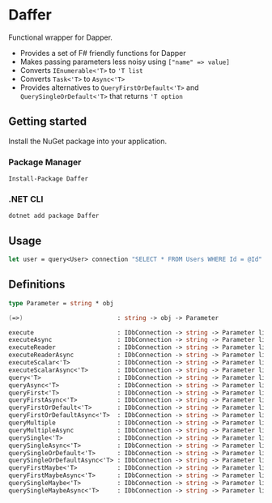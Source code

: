 # Daffer

Functional wrapper for Dapper.

- Provides a set of F# friendly functions for Dapper
- Makes passing parameters less noisy using `["name" => value]`
- Converts `IEnumerable<'T>` to `'T list`
- Converts `Task<'T>` to `Async<'T>`
- Provides alternatives to `QueryFirstOrDefault<'T>` and `QuerySingleOrDefault<'T>` that returns `'T option`

## Getting started

Install the NuGet package into your application.

### Package Manager

```shell
Install-Package Daffer
```

### .NET CLI

```shell
dotnet add package Daffer
```

## Usage

```fsharp
let user = query<User> connection "SELECT * FROM Users WHERE Id = @Id" ["Id" => 1]
```

## Definitions

```fsharp
type Parameter = string * obj

(=>)                          : string -> obj -> Parameter

execute                       : IDbConnection -> string -> Parameter list -> int
executeAsync                  : IDbConnection -> string -> Parameter list -> Async<int>
executeReader                 : IDbConnection -> string -> Parameter list -> IDataReader
executeReaderAsync            : IDbConnection -> string -> Parameter list -> Async<IDataReader>
executeScalar<'T>             : IDbConnection -> string -> Parameter list -> 'T
executeScalarAsync<'T>        : IDbConnection -> string -> Parameter list -> Async<'T>
query<'T>                     : IDbConnection -> string -> Parameter list -> 'T list
queryAsync<'T>                : IDbConnection -> string -> Parameter list -> Async<'T list>
queryFirst<'T>                : IDbConnection -> string -> Parameter list -> 'T
queryFirstAsync<'T>           : IDbConnection -> string -> Parameter list -> Async<'T>
queryFirstOrDefault<'T>       : IDbConnection -> string -> Parameter list -> 'T
queryFirstOrDefaultAsync<'T>  : IDbConnection -> string -> Parameter list -> Async<'T>
queryMultiple                 : IDbConnection -> string -> Parameter list -> SqlMapper.GridReader
queryMultipleAsync            : IDbConnection -> string -> Parameter list -> Async<SqlMapper.GridReader>
querySingle<'T>               : IDbConnection -> string -> Parameter list -> 'T
querySingleAsync<'T>          : IDbConnection -> string -> Parameter list -> Async<'T>
querySingleOrDefault<'T>      : IDbConnection -> string -> Parameter list -> 'T
querySingleOrDefaultAsync<'T> : IDbConnection -> string -> Parameter list -> Async<'T>
queryFirstMaybe<'T>           : IDbConnection -> string -> Parameter list -> 'T option
queryFirstMaybeAsync<'T>      : IDbConnection -> string -> Parameter list -> Async<'T option>
querySingleMaybe<'T>          : IDbConnection -> string -> Parameter list -> 'T option
querySingleMaybeAsync<'T>     : IDbConnection -> string -> Parameter list -> Async<'T option>
```
